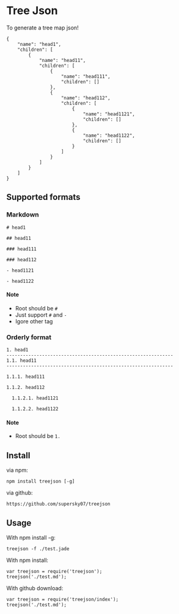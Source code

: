 # Tree Json

To generate a tree map json!

	{
	    "name": "head1",
	    "children": [
	        {
	            "name": "head11",
	            "children": [
	                {
	                    "name": "head111",
	                    "children": []
	                },
	                {
	                    "name": "head112",
	                    "children": [
	                        {
	                            "name": "head1121",
	                            "children": []
	                        },
	                        {
	                            "name": "head1122",
	                            "children": []
	                        }
	                    ]
	                }
	            ]
	        }
	    ]
	}

## Supported formats

### Markdown

	# head1

	## head11

	### head111

	### head112

	- head1121

	- head1122

#### Note

- Root should be `#`
- Just support `#` and `-`
- Igore other tag

### Orderly format
	
	1. head1
	-------------------------------------------------------------
	1.1. head11
	-------------------------------------------------------------

	1.1.1. head111

	1.1.2. head112

	  1.1.2.1. head1121

	  1.1.2.2. head1122

#### Note

- Root should be `1.`

## Install
via npm:

    npm install treejson [-g]

via github:

    https://github.com/supersky07/treejson


## Usage
With npm install -g:

    treejson -f ./test.jade

With npm install:

    var treejson = require('treejson');
    treejson('./test.md');

With github download:

    var treejson = require('treejson/index');
    treejson('./test.md');
